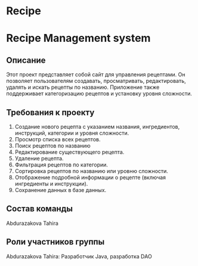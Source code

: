 # Recipe
#  Recipe Management system

## Описание

Этот проект представляет собой сайт для управления рецептами. Он позволяет пользователям создавать, просматривать, редактировать, удалять и искать рецепты по названию. Приложение также поддерживает категоризацию рецептов и установку уровня сложности.

## Требования к проекту

1.  Создание нового рецепта с указанием названия, ингредиентов, инструкций, категории и уровня сложности.
2.  Просмотр списка всех рецептов.
3.  Поиск рецептов по названию
4.  Редактирование существующего рецепта.
5.  Удаление рецепта.
6.  Фильтрация рецептов по категории.
7.  Сортировка рецептов по названию или уровню сложности.
8.  Отображение подробной информации о рецепте (включая ингредиенты и инструкции).
9.  Сохранение данных в базе данных.


## Состав команды
Abdurazakova Tahira

## Роли участников группы

Abdurazakova Tahira: Разработчик Java, разработка DAO
